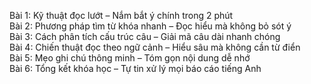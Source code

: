Bài 1: Kỹ thuật đọc lướt – Nắm bắt ý chính trong 2 phút  
Bài 2: Phương pháp tìm từ khóa nhanh – Đọc hiểu mà không bỏ sót ý  
Bài 3: Cách phân tích cấu trúc câu – Giải mã câu dài nhanh chóng  
Bài 4: Chiến thuật đọc theo ngữ cảnh – Hiểu sâu mà không cần từ điển  
Bài 5: Mẹo ghi chú thông minh – Tóm gọn nội dung dễ nhớ  
Bài 6: Tổng kết khóa học – Tự tin xử lý mọi báo cáo tiếng Anh